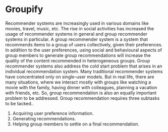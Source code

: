# Groupify
Recommender systems are increasingly used in various domains like movies, travel, music, etc. 
The rise in social activities has increased the usage of recommender systems in general and group 
recommender systems in particular. A group recommender system is a system that recommends 
items to a group of users collectively, given their preferences. In addition to the user preferences, 
using social and behavioural aspects of group members to generate group recommendations will 
increase the quality of the content recommended in heterogeneous groups. Group recommender 
systems also address the cold start problem that arises in an individual recommendation system. 
Many traditional recommender systems have concentrated only on single-user models. But in real 
life, there are many situations, where we interact mostly with groups like watching a movie with 
the family, having dinner with colleagues, planning a vacation with friends, etc. So, group 
recommendation is also an equally important problem to be addressed.
Group recommendation requires three subtasks to be tacked..
1. Acquiring user preference information.
2. Generating recommendations.
3. Helping group members to settle on a final recommendation.
